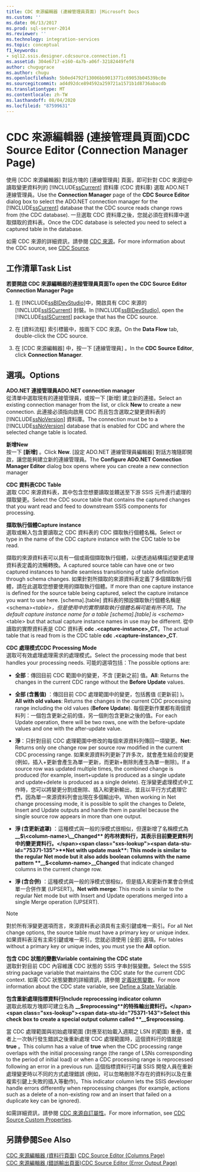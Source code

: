 ```yaml
---
title: CDC 來源編輯器 (連線管理員頁面) |Microsoft Docs
ms.custom: ''
ms.date: 06/13/2017
ms.prod: sql-server-2014
ms.reviewer: ''
ms.technology: integration-services
ms.topic: conceptual
f1_keywords:
- sql12.ssis.designer.cdcsource.connection.f1
ms.assetid: 304e6717-e160-4a7b-a06f-32182449fef8
author: chugugrace
ms.author: chugu
ms.openlocfilehash: 5b0ed4792f13006bb9013771c69053b04539bc0e
ms.sourcegitcommit: ad4d92dce894592a259721a1571b1d8736abacdb
ms.translationtype: MT
ms.contentlocale: zh-TW
ms.lasthandoff: 08/04/2020
ms.locfileid: "87599631"
---
```

# <a name="cdc-source-editor-connection-manager-page"></a><span data-ttu-id="75371-102">CDC 來源編輯器 (連接管理員頁面)</span><span class="sxs-lookup"><span data-stu-id="75371-102">CDC Source Editor (Connection Manager Page)</span></span>
  <span data-ttu-id="75371-103">使用 [CDC 來源編輯器]  對話方塊的 [連線管理員]  頁面，即可針對 CDC 來源從中讀取變更資料列的 [!INCLUDE[ssCurrent](../includes/sscurrent-md.md)] 資料庫 (CDC 資料庫) 選取 ADO.NET 連線管理員。</span><span class="sxs-lookup"><span data-stu-id="75371-103">Use the **Connection Manager** page of the **CDC Source Editor** dialog box to select the ADO.NET connection manager for the [!INCLUDE[ssCurrent](../includes/sscurrent-md.md)] database that the CDC source reads change rows from (the CDC database).</span></span> <span data-ttu-id="75371-104">一旦選取 CDC 資料庫之後，您就必須在資料庫中選取擷取的資料表。</span><span class="sxs-lookup"><span data-stu-id="75371-104">Once the CDC database is selected you need to select a captured table in the database.</span></span>  
  
 <span data-ttu-id="75371-105">如需 CDC 來源的詳細資訊，請參閱 [CDC 來源](data-flow/cdc-source.md)。</span><span class="sxs-lookup"><span data-stu-id="75371-105">For more information about the CDC source, see [CDC Source](data-flow/cdc-source.md).</span></span>  
  
## <a name="task-list"></a><span data-ttu-id="75371-106">工作清單</span><span class="sxs-lookup"><span data-stu-id="75371-106">Task List</span></span>  
 <span data-ttu-id="75371-107">**若要開啟 CDC 來源編輯器的連接管理員頁面**</span><span class="sxs-lookup"><span data-stu-id="75371-107">**To open the CDC Source Editor Connection Manager Page**</span></span>  
  
1.  <span data-ttu-id="75371-108">在 [!INCLUDE[ssBIDevStudio](../includes/ssbidevstudio-md.md)]中，開啟具有 CDC 來源的 [!INCLUDE[ssISCurrent](../includes/ssiscurrent-md.md)] 封裝。</span><span class="sxs-lookup"><span data-stu-id="75371-108">In [!INCLUDE[ssBIDevStudio](../includes/ssbidevstudio-md.md)], open the [!INCLUDE[ssISCurrent](../includes/ssiscurrent-md.md)] package that has the CDC source.</span></span>  
  
2.  <span data-ttu-id="75371-109">在 [資料流程]  索引標籤中，按兩下 CDC 來源。</span><span class="sxs-lookup"><span data-stu-id="75371-109">On the **Data Flow** tab, double-click the CDC source.</span></span>  
  
3.  <span data-ttu-id="75371-110">在 [CDC 來源編輯器]  中，按一下 [連線管理員]  。</span><span class="sxs-lookup"><span data-stu-id="75371-110">In the **CDC Source Editor**, click **Connection Manager**.</span></span>  
  
## <a name="options"></a><span data-ttu-id="75371-111">選項。</span><span class="sxs-lookup"><span data-stu-id="75371-111">Options</span></span>  
 <span data-ttu-id="75371-112">**ADO.NET 連接管理員**</span><span class="sxs-lookup"><span data-stu-id="75371-112">**ADO.NET connection manager**</span></span>  
 <span data-ttu-id="75371-113">從清單中選取現有的連接管理員，或按一下 [新增]  建立新的連接。</span><span class="sxs-lookup"><span data-stu-id="75371-113">Select an existing connection manager from the list, or click **New** to create a new connection.</span></span> <span data-ttu-id="75371-114">此連接必須指向啟用 CDC 而且包含選取之變更資料表的 [!INCLUDE[ssNoVersion](../includes/ssnoversion-md.md)] 資料庫。</span><span class="sxs-lookup"><span data-stu-id="75371-114">The connection must be to a [!INCLUDE[ssNoVersion](../includes/ssnoversion-md.md)] database that is enabled for CDC and where the selected change table is located.</span></span>  
  
 <span data-ttu-id="75371-115">**新增**</span><span class="sxs-lookup"><span data-stu-id="75371-115">**New**</span></span>  
 <span data-ttu-id="75371-116">按一下 **[新增]** 。</span><span class="sxs-lookup"><span data-stu-id="75371-116">Click **New**.</span></span> <span data-ttu-id="75371-117">[設定 ADO.NET 連線管理員編輯器]  對話方塊隨即開啟，讓您能夠建立新的連線管理員。</span><span class="sxs-lookup"><span data-stu-id="75371-117">The **Configure ADO.NET Connection Manager Editor** dialog box opens where you can create a new connection manager</span></span>  
  
 <span data-ttu-id="75371-118">**CDC 資料表**</span><span class="sxs-lookup"><span data-stu-id="75371-118">**CDC Table**</span></span>  
 <span data-ttu-id="75371-119">選取 CDC 來源資料表，其中包含您想要讀取並饋送至下游 SSIS 元件進行處理的擷取變更。</span><span class="sxs-lookup"><span data-stu-id="75371-119">Select the CDC source table that contains the captured changes that you want read and feed to downstream SSIS components for processing.</span></span>  
  
 <span data-ttu-id="75371-120">**擷取執行個體**</span><span class="sxs-lookup"><span data-stu-id="75371-120">**Capture instance**</span></span>  
 <span data-ttu-id="75371-121">選取或輸入包含要讀取之 CDC 資料表的 CDC 擷取執行個體名稱。</span><span class="sxs-lookup"><span data-stu-id="75371-121">Select or type in the name of the CDC capture instance with the CDC table to be read.</span></span>  
  
 <span data-ttu-id="75371-122">擷取的來源資料表可以具有一個或兩個擷取執行個體，以便透過結構描述變更處理資料表定義的流暢轉換。</span><span class="sxs-lookup"><span data-stu-id="75371-122">A captured source table can have one or two captured instances to handle seamless transitioning of table definition through schema changes.</span></span> <span data-ttu-id="75371-123">如果針對所擷取的來源資料表定義了多個擷取執行個體，請在此選取您想要使用的擷取執行個體。</span><span class="sxs-lookup"><span data-stu-id="75371-123">If more than one capture instance is defined for the source table being captured, select the capture instance you want to use here.</span></span> <span data-ttu-id="75371-124">[schema].[table] 資料表的預設擷取執行個體名稱是 \<schema>_\<table>，但是使用中的實際擷取執行個體名稱可能有所不同。</span><span class="sxs-lookup"><span data-stu-id="75371-124">The default capture instance name for a table [schema].[table] is \<schema>_\<table> but that actual capture instance names in use may be different.</span></span> <span data-ttu-id="75371-125">從中讀取的實際資料表是 CDC 資料表 **cdc .\<capture-instance>_CT**。</span><span class="sxs-lookup"><span data-stu-id="75371-125">The actual table that is read from is the CDC table **cdc .\<capture-instance>_CT**.</span></span>  
  
 <span data-ttu-id="75371-126">**CDC 處理模式**</span><span class="sxs-lookup"><span data-stu-id="75371-126">**CDC Processing Mode**</span></span>  
 <span data-ttu-id="75371-127">選取可有效處理處理需求的處理模式。</span><span class="sxs-lookup"><span data-stu-id="75371-127">Select the processing mode that best handles your processing needs.</span></span> <span data-ttu-id="75371-128">可能的選項包括：</span><span class="sxs-lookup"><span data-stu-id="75371-128">The possible options are:</span></span>  
  
-   <span data-ttu-id="75371-129">**全部**：傳回目前 CDC 範圍中的變更，不含 [更新之前]  值。</span><span class="sxs-lookup"><span data-stu-id="75371-129">**All**: Returns the changes in the current CDC range without the **Before Update** values.</span></span>  
  
-   <span data-ttu-id="75371-130">**全部 (含舊值)** ：傳回目前 CDC 處理範圍中的變更，包括舊值 ([更新前]  )。</span><span class="sxs-lookup"><span data-stu-id="75371-130">**All with old values**: Returns the changes in the current CDC processing range including the old values (**Before Update**).</span></span> <span data-ttu-id="75371-131">每個更新作業都有兩個資料列：一個包含更新之前的值，另一個則包含更新之後的值。</span><span class="sxs-lookup"><span data-stu-id="75371-131">For each Update operation, there will be two rows, one with the before-update values and one with the after-update value.</span></span>  
  
-   <span data-ttu-id="75371-132">**淨**：只針對目前 CDC 處理範圍中修改的每個來源資料列傳回一項變更。</span><span class="sxs-lookup"><span data-stu-id="75371-132">**Net**: Returns only one change row per source row modified in the current CDC processing range.</span></span> <span data-ttu-id="75371-133">如果來源資料列更新了許多次，就會產生結合的變更 (例如，插入+更新會產生為單一更新，而更新+刪除則產生為單一刪除)。</span><span class="sxs-lookup"><span data-stu-id="75371-133">If a source row was updated multiple times, the combined change is produced (for example, insert+update is produced as a single update and update+delete is produced as a single delete).</span></span> <span data-ttu-id="75371-134">在淨變更處理模式中工作時，您可以將變更分割成刪除、插入和更新輸出，並且以平行方式處理它們，因為單一來源資料列會出現在多個輸出中。</span><span class="sxs-lookup"><span data-stu-id="75371-134">When working in Net change processing mode, it is possible to split the changes to Delete, Insert and Update outputs and handle them in parallel because the single source row appears in more than one output.</span></span>  
  
-   <span data-ttu-id="75371-135">**淨 (含更新遮罩)** ：這種模式與一般的淨模式很相似，但還新增了名稱模式為 **__$\<column-name>\__Changed** 的布林資料行，其表示目前變更資料列中的變更資料行。</span><span class="sxs-lookup"><span data-stu-id="75371-135">**Net with update mask**: This mode is similar to the regular Net mode but it also adds boolean columns with the name pattern **__$\<column-name>\__Changed** that indicate changed columns in the current change row.</span></span>  
  
-   <span data-ttu-id="75371-136">**淨 (含合併)** ：這種模式與一般的淨模式很相似，但是插入和更新作業會合併成單一合併作業 (UPSERT)。</span><span class="sxs-lookup"><span data-stu-id="75371-136">**Net with merge**: This mode is similar to the regular Net mode but with Insert and Update operations merged into a single Merge operation (UPSERT).</span></span>  
  
> [!NOTE]  
>  <span data-ttu-id="75371-137">對於所有淨變更選項而言，來源資料表必須具有主索引鍵或唯一索引。</span><span class="sxs-lookup"><span data-stu-id="75371-137">For all Net change options, the source table must have a primary key or unique index.</span></span> <span data-ttu-id="75371-138">如果資料表沒有主索引鍵或唯一索引，您就必須使用 [全部]  選項。</span><span class="sxs-lookup"><span data-stu-id="75371-138">For tables without a primary key or unique indes, you must yse the **All** option.</span></span>  
  
 <span data-ttu-id="75371-139">**包含 CDC 狀態的變數**</span><span class="sxs-lookup"><span data-stu-id="75371-139">**Variable containing the CDC state**</span></span>  
 <span data-ttu-id="75371-140">選取針對目前 CDC 內容維護 CDC 狀態的 SSIS 字串封裝變數。</span><span class="sxs-lookup"><span data-stu-id="75371-140">Select the SSIS string package variable that maintains the CDC state for the current CDC context.</span></span> <span data-ttu-id="75371-141">如需 CDC 狀態變數的詳細資訊，請參閱 [定義狀態變數](data-flow/define-a-state-variable.md)。</span><span class="sxs-lookup"><span data-stu-id="75371-141">For more information about the CDC state variable, see [Define a State Variable](data-flow/define-a-state-variable.md).</span></span>  
  
 <span data-ttu-id="75371-142">**包含重新處理指標資料行**</span><span class="sxs-lookup"><span data-stu-id="75371-142">**Include reprocessing indicator column**</span></span>  
 <span data-ttu-id="75371-143">選取此核取方塊即可建立名為 **__$reprocessing**的特殊輸出資料行。</span><span class="sxs-lookup"><span data-stu-id="75371-143">Select this check box to create a special output column called **__$reprocessing**.</span></span>  
  
 <span data-ttu-id="75371-144">當 CDC 處理範圍與初始處理範圍 (對應至初始載入週期之 LSN 的範圍) 重疊，或者上一次執行發生錯誤之後重新處理 CDC 處理範圍時，這個資料行的值就是 **true** 。</span><span class="sxs-lookup"><span data-stu-id="75371-144">This column has a value of **true** when the CDC processing range overlaps with the initial processing range (the range of LSNs corresponding to the period of initial load) or when a CDC processing range is reprocessed following an error in a previous run.</span></span> <span data-ttu-id="75371-145">這個指標資料行可讓 SSIS 開發人員在重新處理變更時以不同的方式處理錯誤 (例如，可以忽略刪除不存在的資料列以及在重複索引鍵上失敗的插入等動作)。</span><span class="sxs-lookup"><span data-stu-id="75371-145">This indicator column lets the SSIS developer handle errors differently when reprocessing changes (for example, actions such as a delete of a non-existing row and an insert that failed on a duplicate key can be ignored).</span></span>  
  
 <span data-ttu-id="75371-146">如需詳細資訊，請參閱 [CDC 來源自訂屬性](data-flow/cdc-source-custom-properties.md)。</span><span class="sxs-lookup"><span data-stu-id="75371-146">For more information, see [CDC Source Custom Properties](data-flow/cdc-source-custom-properties.md).</span></span>  
  
## <a name="see-also"></a><span data-ttu-id="75371-147">另請參閱</span><span class="sxs-lookup"><span data-stu-id="75371-147">See Also</span></span>  
 <span data-ttu-id="75371-148">[CDC 來源編輯器 &#40;資料行頁面&#41;](../../2014/integration-services/cdc-source-editor-columns-page.md) </span><span class="sxs-lookup"><span data-stu-id="75371-148">[CDC Source Editor &#40;Columns Page&#41;](../../2014/integration-services/cdc-source-editor-columns-page.md) </span></span>  
 [<span data-ttu-id="75371-149">CDC 來源編輯器 &#40;錯誤輸出頁面&#41;</span><span class="sxs-lookup"><span data-stu-id="75371-149">CDC Source Editor &#40;Error Output Page&#41;</span></span>](../../2014/integration-services/cdc-source-editor-error-output-page.md)  
  
  
